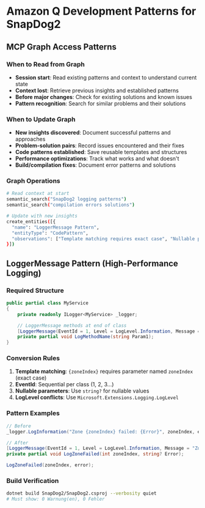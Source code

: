 # Amazon Q Development Patterns for SnapDog2

## MCP Graph Access Patterns

### When to Read from Graph

- **Session start**: Read existing patterns and context to understand current state
- **Context lost**: Retrieve previous insights and established patterns
- **Before major changes**: Check for existing solutions and known issues
- **Pattern recognition**: Search for similar problems and their solutions

### When to Update Graph

- **New insights discovered**: Document successful patterns and approaches
- **Problem-solution pairs**: Record issues encountered and their fixes
- **Code patterns established**: Save reusable templates and structures
- **Performance optimizations**: Track what works and what doesn't
- **Build/compilation fixes**: Document error patterns and solutions

### Graph Operations

```bash
# Read context at start
semantic_search("SnapDog2 logging patterns")
semantic_search("compilation errors solutions")

# Update with new insights
create_entities([{
  "name": "LoggerMessage Pattern",
  "entityType": "CodePattern",
  "observations": ["Template matching requires exact case", "Nullable params prevent CS8604"]
}])
```

## LoggerMessage Pattern (High-Performance Logging)

### Required Structure

```csharp
public partial class MyService
{
    private readonly ILogger<MyService> _logger;

    // LoggerMessage methods at end of class
    [LoggerMessage(EventId = 1, Level = LogLevel.Information, Message = "Template with {Param1}")]
    private partial void LogMethodName(string Param1);
}
```

### Conversion Rules

1. **Template matching**: `{zoneIndex}` requires parameter named `zoneIndex` (exact case)
2. **EventId**: Sequential per class (1, 2, 3...)
3. **Nullable parameters**: Use `string?` for nullable values
4. **LogLevel conflicts**: Use `Microsoft.Extensions.Logging.LogLevel`

### Pattern Examples

```csharp
// Before
_logger.LogInformation("Zone {zoneIndex} failed: {Error}", zoneIndex, error);

// After
[LoggerMessage(EventId = 1, Level = LogLevel.Information, Message = "Zone {zoneIndex} failed: {Error}")]
private partial void LogZoneFailed(int zoneIndex, string? Error);

LogZoneFailed(zoneIndex, error);
```

### Build Verification

```bash
dotnet build SnapDog2/SnapDog2.csproj --verbosity quiet
# Must show: 0 Warnung(en), 0 Fehler
```
